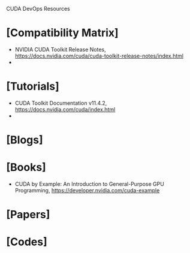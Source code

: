 CUDA DevOps Resources

# [Compatibility Matrix]
+ NVIDIA CUDA Toolkit Release Notes, https://docs.nvidia.com/cuda/cuda-toolkit-release-notes/index.html
+ 

# [Tutorials]
+ CUDA Toolkit Documentation v11.4.2, https://docs.nvidia.com/cuda/index.html
+ 


# [Blogs]


# [Books]
+ CUDA by Example: An Introduction to General-Purpose GPU Programming, https://developer.nvidia.com/cuda-example


# [Papers]


# [Codes]

